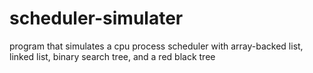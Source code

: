 # scheduler-simulater
program that simulates a cpu process scheduler with array-backed list, linked list, binary search tree, and a red black tree 
